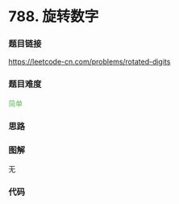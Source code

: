 # 788. 旋转数字

### 题目链接

https://leetcode-cn.com/problems/rotated-digits

### 题目难度

<font color=#5CB85C>简单</font>

### 思路



### 图解

无

### 代码

```python
```